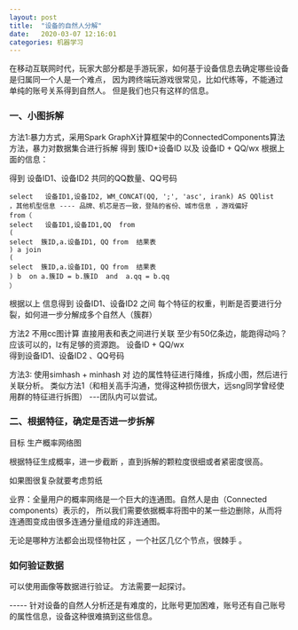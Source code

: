 ```yaml
---
layout: post
title:  "设备的自然人分解"
date:   2020-03-07 12:16:01
categories: 机器学习
---
```


在移动互联网时代，玩家大部分都是手游玩家，如何基于设备信息去确定哪些设备是归属同一个人是一个难点，
因为跨终端玩游戏很常见，比如代练等，不能通过单纯的账号关系得到自然人。
但是我们也只有这样的信息。

### 一、小图拆解
方法1:暴力方式，采用Spark GraphX计算框架中的ConnectedComponents算法方法，暴力对数据集合进行拆解
得到 簇ID+设备ID 以及 设备ID + QQ/wx
根据上面的信息：

得到 设备ID1、设备ID2  共同的QQ数量、QQ号码

```
select   设备ID1,设备ID2, WM_CONCAT(QQ, ';', 'asc', irank) AS QQlist
，其他机型信息 ---- 品牌、机芯是否一致，登陆的省份、城市信息 ，游戏偏好
from（
select   设备ID1,设备ID1,QQ  from
(
select  簇ID,a.设备ID1, QQ from  结果表
) a join
(
select  簇ID,a.设备ID1, QQ from  结果表
) b  on a.簇ID = b.簇ID  and  a.qq = b.qq
）
```

根据以上 信息得到
设备ID1、设备ID2 之间 每个特征的权重，判断是否要进行分裂，如何进一步分解成多个自然人（簇群）

方法2
不用cc图计算
直接用表和表之间进行关联  至少有50亿条边，能跑得动吗？  应该可以的，lz有足够的资源跑。
 设备ID + QQ/wx  
 得到设备ID1、设备ID2 、QQ号码

 方法3: 使用simhash + minhash 对 边的属性特征进行降维，拆成小图，然后进行关联分析。
 类似方法1（和相关高手沟通，觉得这种损伤很大，远sng同学曾经使用群的特征进行拆图）
---团队内可以尝试。

 ### 二、根据特征，确定是否进一步拆解
 目标 生产概率网络图

根据特征生成概率，进一步截断 ，直到拆解的颗粒度很细或者紧密度很高。

如果图很复杂就要考虑剪纸

业界：全量用户的概率网络是一个巨大的连通图。自然人是由（Connected components）表示的，
所以我们需要依据概率将图中的某一些边删除，从而将连通图变成由很多连通分量组成的非连通图。

无论是哪种方法都会出现怪物社区 ，一个社区几亿个节点，很棘手 。

### 如何验证数据
可以使用画像等数据进行验证。
方法需要一起探讨。


----- 针对设备的自然人分析还是有难度的，比账号更加困难，账号还有自己账号的属性信息，设备这种很难搞到这些信息。
